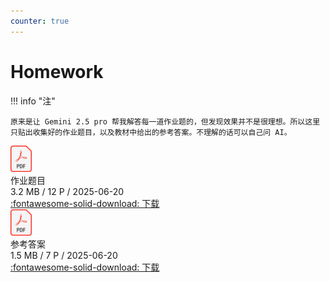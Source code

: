 ```yaml
---
counter: true
---
```


# Homework

!!! info "注"

    原来是让 Gemini 2.5 pro 帮我解答每一道作业题的，但发现效果并不是很理想。所以这里只贴出收集好的作业题目，以及教材中给出的参考答案。不理解的话可以自己问 AI。

<div class="card file-block" markdown="1">
<div class="file-icon"><img src="/assets/pdf.svg" style="height: 3em;"></div>
<div class="file-body">
<div class="file-title">作业题目</div>
<div class="file-meta"> 3.2 MB / 12 P / 2025-06-20</div>
</div>
<a class="down-button" target="_blank" href="https://courses.noughtq.top/NA-D2CX/hw.pdf" markdown="1">:fontawesome-solid-download: 下载</a>
</div>

<div class="card file-block" markdown="1">
<div class="file-icon"><img src="/assets/pdf.svg" style="height: 3em;"></div>
<div class="file-body">
<div class="file-title">参考答案</div>
<div class="file-meta"> 1.5 MB / 7 P / 2025-06-20</div>
</div>
<a class="down-button" target="_blank" href="https://courses.noughtq.top/NA-D2CX/hw-answers.pdf" markdown="1">:fontawesome-solid-download: 下载</a>
</div>